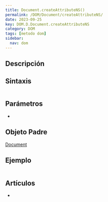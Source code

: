 ```yaml
---
title: Document.createAttributeNS()
permalink: /DOM/Document/createAttributeNS/
date: 2023-09-25
key: DOM.D.Document.createAttributeNS
category: DOM
tags: [metodo dom]
sidebar:
  nav: dom
---
```


## Descripción


## Sintaxis


```javascript

```


## Parámetros

- 

## Objeto Padre


[Document](https://www.w3api.com/DOM/Document/)


## Ejemplo


```javascript

```


## Artículos

- 
